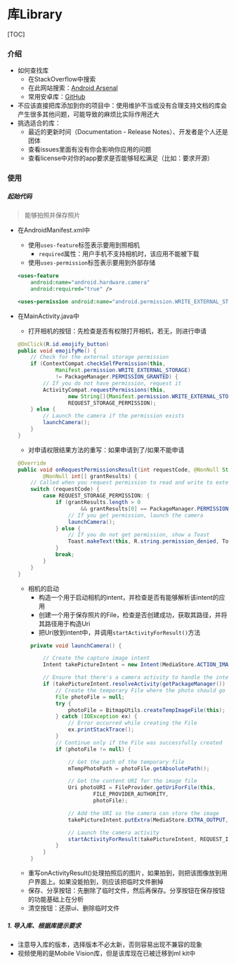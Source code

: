 # 库Library

[TOC]

### 介绍

- 如何查找库
  - 在StackOverflow中搜索
  - 在此网站搜索：[Android Arsenal](https://android-arsenal.com/)
  - 常用安卓库：[GitHub](https://github.com/codepath/android_guides/wiki/Must-Have-libraries)
- 不应该直接把库添加到你的项目中：使用维护不当或没有合理支持文档的库会产生很多其他问题，可能导致的麻烦比实际作用还大
- 挑选适合的库：
  - 最近的更新时间（Documentation - Release Notes）、开发者是个人还是团体
  - 查看issues里面有没有你会影响你应用的问题
  - 查看license中对你的app要求是否能够轻松满足（比如：要求开源）

### 使用

##### 起始代码

> 能够拍照并保存照片

- 在AndroidManifest.xml中

  - 使用`uses-feature`标签表示要用到照相机
    - `required`属性：用户手机不支持相机时，该应用不能被下载
  - 使用`uses-permission`标签表示要用到外部存储

  ```xml
  <uses-feature
      android:name="android.hardware.camera"
      android:required="true" />
  
  <uses-permission android:name="android.permission.WRITE_EXTERNAL_STORAGE" />
  ```

- 在MainActivity.java中

  - 打开相机的按钮：先检查是否有权限打开相机，若无，则进行申请

  ```java
  @OnClick(R.id.emojify_button)
  public void emojifyMe() {
      // Check for the external storage permission
      if (ContextCompat.checkSelfPermission(this,
              Manifest.permission.WRITE_EXTERNAL_STORAGE)
              != PackageManager.PERMISSION_GRANTED) {
          // If you do not have permission, request it
          ActivityCompat.requestPermissions(this,
                  new String[]{Manifest.permission.WRITE_EXTERNAL_STORAGE},
                  REQUEST_STORAGE_PERMISSION);
      } else {
          // Launch the camera if the permission exists
          launchCamera();
      }
  }
  ```

  - 对申请权限结果方法的重写：如果申请到了/如果不能申请

  ```java
  @Override
  public void onRequestPermissionsResult(int requestCode, @NonNull String[] permissions,
          @NonNull int[] grantResults) {
      // Called when you request permission to read and write to external storage
      switch (requestCode) {
          case REQUEST_STORAGE_PERMISSION: {
              if (grantResults.length > 0
                      && grantResults[0] == PackageManager.PERMISSION_GRANTED) {
                  // If you get permission, launch the camera
                  launchCamera();
              } else {
                  // If you do not get permission, show a Toast
                  Toast.makeText(this, R.string.permission_denied, Toast.LENGTH_SHORT).show();
              }
              break;
          }
      }
  }
  ```

  - 相机的启动
    - 构造一个用于启动相机的intent，并检查是否有能够解析该intent的应用
    - 创建一个用于保存照片的File，检查是否创建成功，获取其路径，并将其路径用于构造Uri
    - 把Uri放到intent中，并调用`startActivityForResult()`方法

  ```java
      private void launchCamera() {
  
          // Create the capture image intent
          Intent takePictureIntent = new Intent(MediaStore.ACTION_IMAGE_CAPTURE);
  
          // Ensure that there's a camera activity to handle the intent
          if (takePictureIntent.resolveActivity(getPackageManager()) != null) {
              // Create the temporary File where the photo should go
              File photoFile = null;
              try {
                  photoFile = BitmapUtils.createTempImageFile(this);
              } catch (IOException ex) {
                  // Error occurred while creating the File
                  ex.printStackTrace();
              }
              // Continue only if the File was successfully created
              if (photoFile != null) {
  
                  // Get the path of the temporary file
                  mTempPhotoPath = photoFile.getAbsolutePath();
  
                  // Get the content URI for the image file
                  Uri photoURI = FileProvider.getUriForFile(this,
                          FILE_PROVIDER_AUTHORITY,
                          photoFile);
  
                  // Add the URI so the camera can store the image
                  takePictureIntent.putExtra(MediaStore.EXTRA_OUTPUT, photoURI);
  
                  // Launch the camera activity
                  startActivityForResult(takePictureIntent, REQUEST_IMAGE_CAPTURE);
              }
          }
      }
  ```

  - 重写onActivityResult()处理拍照后的图片，如果拍到，则把该图像放到用户界面上。如果没能拍到，则应该把临时文件删掉
  - 保存、分享按钮：先删除了临时文件，然后再保存。分享按钮在保存按钮的功能基础上在分析
  - 清空按钮：还原ui、删除临时文件

##### 1. 导入库、根据库提示要求

- 注意导入库的版本，选择版本不必太新，否则容易出现不兼容的现象
- 视频使用的是Mobile Vision库，但是该库现在已被迁移到ml kit中











